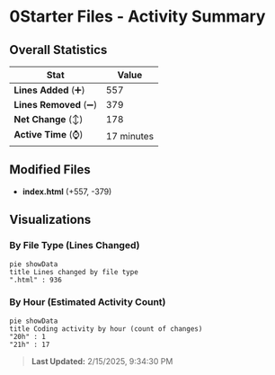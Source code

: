 # 0Starter Files - Activity Summary 

## Overall Statistics

| Stat                   | Value                                                             |
| ---------------------- | ----------------------------------------------------------------- |
| **Lines Added** (➕)   | 557                                          |
| **Lines Removed** (➖) | 379                                        |
| **Net Change** (↕)    | 178                |
| **Active Time** (⌚)   | 17 minutes |


## Modified Files
- **index.html** (+557, -379)

## Visualizations

### By File Type (Lines Changed)

```mermaid
pie showData
title Lines changed by file type
".html" : 936
```

### By Hour (Estimated Activity Count)

```mermaid
pie showData
title Coding activity by hour (count of changes)
"20h" : 1
"21h" : 17
```


> **Last Updated:** 2/15/2025, 9:34:30 PM